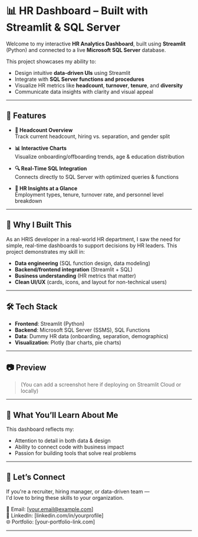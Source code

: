 # 📊 HR Dashboard – Built with Streamlit & SQL Server

Welcome to my interactive **HR Analytics Dashboard**, built using **Streamlit** (Python) and connected to a live **Microsoft SQL Server** database.

This project showcases my ability to:
- Design intuitive **data-driven UIs** using Streamlit
- Integrate with **SQL Server functions and procedures**
- Visualize HR metrics like **headcount**, **turnover**, **tenure**, and **diversity**
- Communicate data insights with clarity and visual appeal

---

## 🚀 Features

- **👥 Headcount Overview**  
  Track current headcount, hiring vs. separation, and gender split

- **📊 Interactive Charts**  
  Visualize onboarding/offboarding trends, age & education distribution

- **🔍 Real-Time SQL Integration**  
  Connects directly to SQL Server with optimized queries & functions

- **📂 HR Insights at a Glance**  
  Employment types, tenure, turnover rate, and personnel level breakdown

---

## 💼 Why I Built This

As an HRIS developer in a real-world HR department, I saw the need for simple, real-time dashboards to support decisions by HR leaders. This project demonstrates my skill in:

- **Data engineering** (SQL function design, data modeling)
- **Backend/frontend integration** (Streamlit + SQL)
- **Business understanding** (HR metrics that matter)
- **Clean UI/UX** (cards, icons, and layout for non-technical users)

---

## 🛠️ Tech Stack

- **Frontend**: Streamlit (Python)
- **Backend**: Microsoft SQL Server (SSMS), SQL Functions
- **Data**: Dummy HR data (onboarding, separation, demographics)
- **Visualization**: Plotly (bar charts, pie charts)

---

## 📷 Preview

> (You can add a screenshot here if deploying on Streamlit Cloud or locally)

---

## 🧠 What You’ll Learn About Me

This dashboard reflects my:
- Attention to detail in both data & design
- Ability to connect code with business impact
- Passion for building tools that solve real problems

---

## 🤝 Let’s Connect

If you're a recruiter, hiring manager, or data-driven team —  
I'd love to bring these skills to your organization.

📧 Email: [your.email@example.com]  
🔗 LinkedIn: [linkedin.com/in/yourprofile]  
🌐 Portfolio: [your-portfolio-link.com]

---
